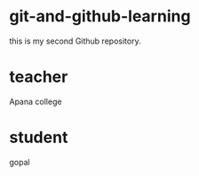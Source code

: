 # git-and-github-learning
this is my second  Github repository.
# teacher
Apana college
# student
gopal